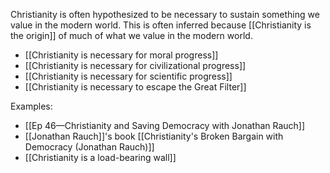 Christianity is often hypothesized to be necessary to sustain something we value in the modern world. This is often inferred because [[Christianity is the origin]] of much of what we value in the modern world.

- [[Christianity is necessary for moral progress]]
- [[Christianity is necessary for civilizational progress]]
- [[Christianity is necessary for scientific progress]]
- [[Christianity is necessary to escape the Great Filter]]

Examples:
- [[Ep 46—Christianity and Saving Democracy with Jonathan Rauch]]
- [[Jonathan Rauch]]'s book [[Christianity's Broken Bargain with Democracy (Jonathan Rauch)]]
- [[Christianity is a load-bearing wall]]
